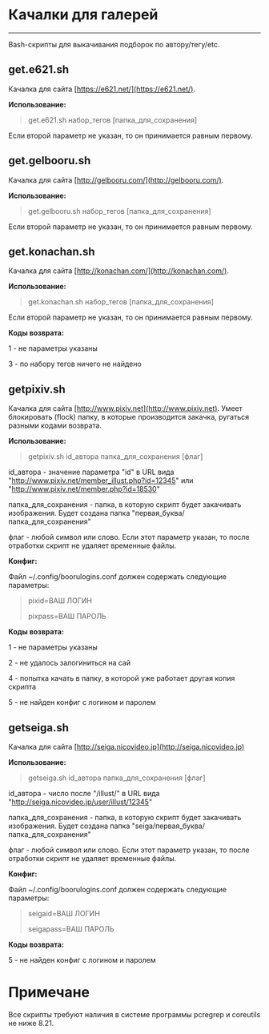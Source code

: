 # Качалки для галерей #

----------

Bash-скрипты для выкачивания подборок по автору/тегу/etc.

## get.e621.sh ##
Качалка для сайта [https://e621.net/](https://e621.net/).

**Использование:**
> get.e621.sh набор\_тегов [папка\_для\_сохранения]

Если второй параметр не указан, то он принимается равным первому.

## get.gelbooru.sh ##
Качалка для сайта [http://gelbooru.com/](http://gelbooru.com/).

**Использование:**
> get.gelbooru.sh набор\_тегов [папка\_для\_сохранения]

Если второй параметр не указан, то он принимается равным первому.

## get.konachan.sh ##
Качалка для сайта [http://konachan.com/](http://konachan.com/).

**Использование:**
> get.konachan.sh набор\_тегов [папка\_для\_сохранения]

Если второй параметр не указан, то он принимается равным первому.

**Коды возврата:**

1 - не параметры указаны

3 - по набору тегов ничего не найдено

## getpixiv.sh ##
Качалка для сайта [http://www.pixiv.net](http://www.pixiv.net).
Умеет блокировать (flock) папку, в которые производится закачка, ругаться разными кодами возврата.

**Использование:**
> getpixiv.sh id\_автора папка\_для\_сохранения [флаг]

id\_автора - значение параметра "id" в URL вида "http://www.pixiv.net/member_illust.php?id=12345" или "http://www.pixiv.net/member.php?id=18530"

папка\_для\_сохранения - папка, в которую скрипт будет закачивать изображения. Будет создана папка "первая_буква/папка\_для\_сохранения"

флаг - любой символ или слово. Если этот параметр указан, то после отработки скрипт не удаляет временные файлы.

**Конфиг:**

Файл ~/.config/boorulogins.conf должен содержать следующие параметры:

> pixid=ВАШ ЛОГИН
> 
> pixpass=ВАШ ПАРОЛЬ

**Коды возврата:**

1 - не параметры указаны

2 - не удалось залогиниться на сай

4 - попытка качать в папку, в которой уже работает другая копия скрипта

5 - не найден конфиг с логином и паролем

## getseiga.sh ##
Качалка для сайта [http://seiga.nicovideo.jp](http://seiga.nicovideo.jp)

**Использование:**
> getseiga.sh id\_автора папка\_для\_сохранения [флаг]

id\_автора - число после "/illust/" в URL вида "http://seiga.nicovideo.jp/user/illust/12345"

папка\_для\_сохранения - папка, в которую скрипт будет закачивать изображения. Будет создана папка "seiga/первая_буква/папка\_для\_сохранения"

флаг - любой символ или слово. Если этот параметр указан, то после отработки скрипт не удаляет временные файлы.

**Конфиг:**

Файл ~/.config/boorulogins.conf должен содержать следующие параметры:

> seigaid=ВАШ ЛОГИН
> 
> seigapass=ВАШ ПАРОЛЬ

**Коды возврата:**

5 - не найден конфиг с логином и паролем

# Примечане #

Все скрипты требуют наличия в системе программы pcregrep и coreutils не ниже 8.21.